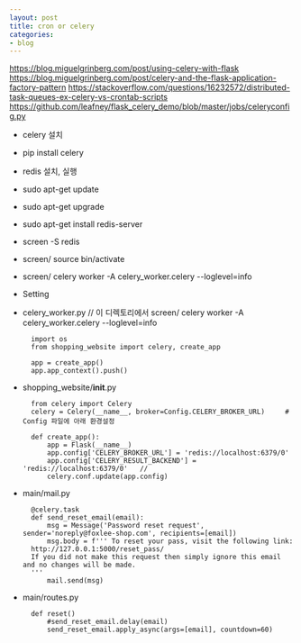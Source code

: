 ```yaml
---
layout: post
title: cron or celery
categories:
- blog
---
```


https://blog.miguelgrinberg.com/post/using-celery-with-flask
https://blog.miguelgrinberg.com/post/celery-and-the-flask-application-factory-pattern
https://stackoverflow.com/questions/16232572/distributed-task-queues-ex-celery-vs-crontab-scripts
https://github.com/leafney/flask_celery_demo/blob/master/jobs/celeryconfig.py

* celery 설치
* pip install celery

* redis 설치, 실행
* sudo apt-get update
* sudo apt-get upgrade
* sudo apt-get install redis-server
* screen -S redis 
* screen/ source bin/activate
* screen/ celery worker -A celery_worker.celery --loglevel=info


* Setting




* celery_worker.py // 이 디렉토리에서 screen/ celery worker -A celery_worker.celery --loglevel=info


        import os
        from shopping_website import celery, create_app

        app = create_app()
        app.app_context().push()



* shopping_website/__init__.py


        from celery import Celery
        celery = Celery(__name__, broker=Config.CELERY_BROKER_URL)     # Config 파일에 아래 환경설정 
        
        def create_app():
            app = Flask(__name__)
            app.config['CELERY_BROKER_URL'] = 'redis://localhost:6379/0'
            app.config['CELERY_RESULT_BACKEND'] = 'redis://localhost:6379/0'   // 
            celery.conf.update(app.config)

* main/mail.py

        @celery.task
        def send_reset_email(email):
            msg = Message('Password reset request', sender='noreply@foxlee-shop.com', recipients=[email])
            msg.body = f''' To reset your pass, visit the following link:
        http://127.0.0.1:5000/reset_pass/
        If you did not make this request then simply ignore this email and no changes will be made.
        '''
            mail.send(msg)
            
* main/routes.py

        def reset()
            #send_reset_email.delay(email)
            send_reset_email.apply_async(args=[email], countdown=60)
